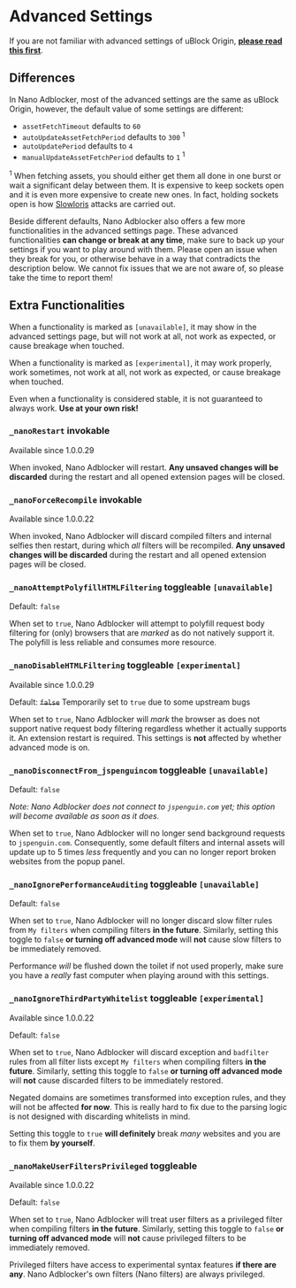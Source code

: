 # Advanced Settings

If you are not familiar with advanced settings of uBlock Origin, 
[**please read this first**](https://github.com/gorhill/uBlock/wiki/Advanced-settings). 

## Differences

In Nano Adblocker, most of the advanced settings are the same as uBlock Origin, however, the default value of some settings are 
different: 
- `assetFetchTimeout` defaults to `60`
- `autoUpdateAssetFetchPeriod` defaults to `300` <sup>1</sup>
- `autoUpdatePeriod` defaults to `4`
- `manualUpdateAssetFetchPeriod` defaults to `1` <sup>1</sup>

<sup>1</sup> When fetching assets, you should either get them all done in one burst or wait a significant delay between them. It is 
expensive to keep sockets open and it is even more expensive to create new ones. In fact, holding sockets open is how 
[Slowloris](https://en.wikipedia.org/wiki/Slowloris_(computer_security)) attacks are carried out. 

Beside different defaults, Nano Adblocker also offers a few more functionalities in the advanced settings page. These advanced 
functionalities **can change or break at any time**, make sure to back up your settings if you want to play around with them. Please 
open an issue when they break for you, or otherwise behave in a way that contradicts the description below. We cannot fix issues 
that we are not aware of, so please take the time to report them! 

## Extra Functionalities

When a functionality is marked as `[unavailable]`, it may show in the advanced settings page, but will not work at all, not 
work as expected, or cause breakage when touched. 

When a functionality is marked as `[experimental]`, it may work properly, work sometimes, not work at all, not work as expected, or 
cause breakage when touched. 

Even when a functionality is considered stable, it is not guaranteed to always work. **Use at your own risk!** 

### `_nanoRestart` invokable

Available since 1.0.0.29

When invoked, Nano Adblocker will restart. **Any unsaved changes will be discarded** during the restart and all opened extension 
pages will be closed. 

### `_nanoForceRecompile` invokable

Available since 1.0.0.22

When invoked, Nano Adblocker will discard compiled filters and internal selfies then restart, during which *all* filters will be 
recompiled. **Any unsaved changes will be discarded** during the restart and all opened extension pages will be closed. 

### `_nanoAttemptPolyfillHTMLFiltering` toggleable `[unavailable]`

Default: `false`

When set to `true`, Nano Adblocker will attempt to polyfill request body filtering for (only) browsers that are *marked* as do not 
natively support it. The polyfill is less reliable and consumes more resource. 

### `_nanoDisableHTMLFiltering` toggleable `[experimental]`

Available since 1.0.0.29

Default: ~~`false`~~ Temporarily set to `true` due to some upstream bugs

When set to `true`, Nano Adblocker will *mark* the browser as does not support native request body filtering regardless whether it 
actually supports it. An extension restart is required. This settings is **not** affected by whether advanced mode is on. 

### `_nanoDisconnectFrom_jspenguincom` toggleable `[unavailable]`

Default: `false`

*Note: Nano Adblocker does not connect to `jspenguin.com` yet; this option will become available as soon as it does.*

When set to `true`, Nano Adblocker will no longer send background requests to `jspenguin.com`. Consequently, some default filters and 
internal assets will update up to 5 times *less* frequently and you can no longer report broken websites from the popup panel. 

### `_nanoIgnorePerformanceAuditing` toggleable `[unavailable]`

Default: `false`

When set to `true`, Nano Adblocker will no longer discard slow filter rules from `My filters` when compiling filters **in the 
future**. Similarly, setting this toggle to `false` **or turning off advanced mode** will **not** cause slow filters to be 
immediately removed. 

Performance *will* be flushed down the toilet if not used properly, make sure you have a *really* fast computer when playing 
around with this settings. 

### `_nanoIgnoreThirdPartyWhitelist` toggleable `[experimental]`

Available since 1.0.0.22

Default: `false`

When set to `true`, Nano Adblocker will discard exception and `badfilter` rules from all filter lists except `My filters` when 
compiling filters **in the future**. Similarly, setting this toggle to `false` **or turning off advanced mode** will **not** 
cause discarded filters to be immediately restored. 

Negated domains are sometimes transformed into exception rules, and they will not be affected **for now**. This is really hard to 
fix due to the parsing logic is not designed with discarding whitelists in mind. 

Setting this toggle to `true` **will definitely** break *many* websites and you are to fix them **by yourself**. 

### `_nanoMakeUserFiltersPrivileged` toggleable

Available since 1.0.0.22

Default: `false`

When set to `true`, Nano Adblocker will treat user filters as a privileged filter when compiling filters **in the future**. Similarly, 
setting this toggle to `false` **or turning off advanced mode** will **not** cause privileged filters to be immediately removed. 

Privileged filters have access to experimental syntax features **if there are any**. Nano Adblocker's own filters (Nano filters) 
are always privileged. 
